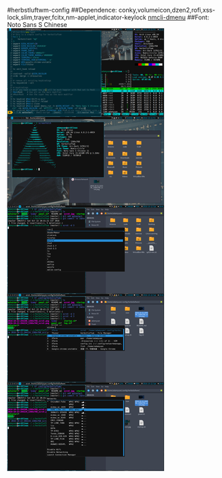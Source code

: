 #herbstluftwm-config
##Dependence:
    conky,volumeicon,dzen2,rofi,xss-lock,slim,trayer,fcitx,nm-applet,indicator-keylock
    [nmcli-dmenu](https://github.com/firecat53/nmcli-dmenu)
##Font:
    Noto Sans S Chinese
![image](https://raw.githubusercontent.com/AdamYuan/herbstluftwm-config/master/scrot.jpg)

